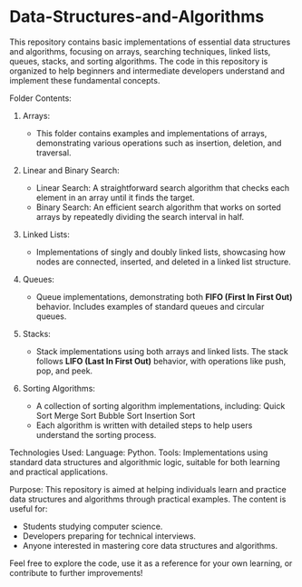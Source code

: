 # Data-Structures-and-Algorithms

This repository contains basic implementations of essential data structures and algorithms, focusing on arrays, searching techniques, linked lists, queues, stacks, and sorting algorithms. The code in this repository is organized to help beginners and intermediate developers understand and implement these fundamental concepts.

Folder Contents:

1. Arrays:
   - This folder contains examples and implementations of arrays, demonstrating various operations such as insertion, deletion, and traversal.
   
2. Linear and Binary Search:
   - Linear Search: A straightforward search algorithm that checks each element in an array until it finds the target.
   - Binary Search: An efficient search algorithm that works on sorted arrays by repeatedly dividing the search interval in half.

3. Linked Lists:
   - Implementations of singly and doubly linked lists, showcasing how nodes are connected, inserted, and deleted in a linked list structure.
   
4. Queues:
   - Queue implementations, demonstrating both **FIFO (First In First Out)** behavior. Includes examples of standard queues and circular queues.
   
5. Stacks:
   - Stack implementations using both arrays and linked lists. The stack follows **LIFO (Last In First Out)** behavior, with operations like push, pop, and peek.
   
6. Sorting Algorithms:
   - A collection of sorting algorithm implementations, including:
       Quick Sort
       Merge Sort
       Bubble Sort
       Insertion Sort
   - Each algorithm is written with detailed steps to help users understand the sorting process.

Technologies Used:
Language: Python.
Tools: Implementations using standard data structures and algorithmic logic, suitable for both learning and practical applications.

Purpose:
This repository is aimed at helping individuals learn and practice data structures and algorithms through practical examples. The content is useful for:
- Students studying computer science.
- Developers preparing for technical interviews.
- Anyone interested in mastering core data structures and algorithms.

Feel free to explore the code, use it as a reference for your own learning, or contribute to further improvements!


